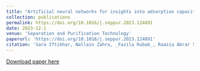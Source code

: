 ```yaml
---
title: "Artificial neural networks for insights into adsorption capacity of industrial dyes using carbon-based materials"
collection: publications
permalink: https://doi.org/10.1016/j.seppur.2023.124891
date: 2023-12-1
venue: 'Separation and Purification Technology'
paperurl: 'https://doi.org/10.1016/j.seppur.2023.124891'
citation: 'Sara Iftikhar, Nallain Zahra, _Fazila Rubab_, Raazia Abrar Sumra, Muhammed Burhan Khan, Ather Abbas, Zeeshan Haider Jaffari. (2023). ""; <i>Separation and Purification Technology</i>. 1(1).'
---
```



[Download paper here](https://doi.org/10.1016/j.seppur.2023.124891)

